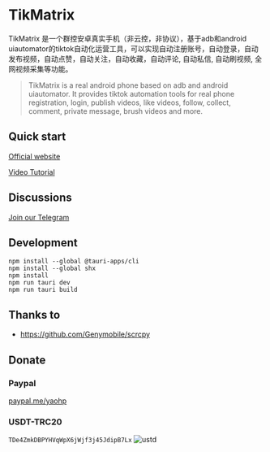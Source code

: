 # TikMatrix

TikMatrix 是一个群控安卓真实手机（非云控，非协议），基于adb和android uiautomator的tiktok自动化运营工具，可以实现自动注册账号，自动登录，自动发布视频，自动点赞，自动关注，自动收藏，自动评论, 自动私信, 自动刷视频, 全网视频采集等功能。
> TikMatrix is a real android phone based on adb and android uiautomator. It provides tiktok automation tools for real phone registration, login, publish videos, like videos, follow, collect, comment, private message, brush videos and more.

## Quick start

[Official website](https://www.tikmatrix.com)

[Video Tutorial](https://www.youtube.com/@tikmatrix)

## Discussions

[Join our Telegram](https://t.me/+iGhozoBfAbI5YmE1)

## Development

```shell
npm install --global @tauri-apps/cli
npm install --global shx
npm install
npm run tauri dev
npm run tauri build
```

## Thanks to

* <https://github.com/Genymobile/scrcpy>

## Donate

### Paypal

[paypal.me/yaohp](https://paypal.me/yaohp)

### USDT-TRC20

`TDe4ZmkDBPYHVqWpX6jWjf3j45JdipB7Lx`
![ustd](usdt.png)
